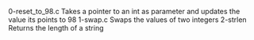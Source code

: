 0-reset_to_98.c Takes a pointer to an int as parameter and updates the value its points to 98
1-swap.c Swaps the values of two integers
2-strlen Returns the length of a string 

